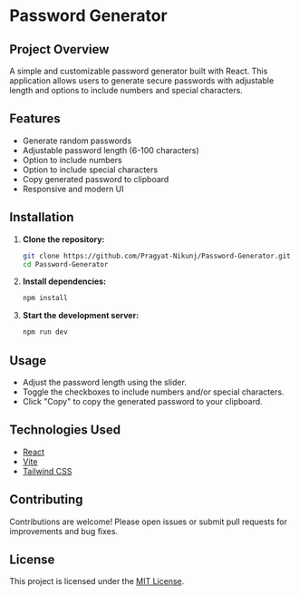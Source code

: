 # Password Generator

## Project Overview

A simple and customizable password generator built with React. This application allows users to generate secure passwords with adjustable length and options to include numbers and special characters.

## Features

- Generate random passwords
- Adjustable password length (6-100 characters)
- Option to include numbers
- Option to include special characters
- Copy generated password to clipboard
- Responsive and modern UI

## Installation

1. **Clone the repository:**

   ```bash
   git clone https://github.com/Pragyat-Nikunj/Password-Generator.git
   cd Password-Generator
   ```

2. **Install dependencies:**

   ```bash
   npm install
   ```

3. **Start the development server:**
   ```bash
   npm run dev
   ```

## Usage

- Adjust the password length using the slider.
- Toggle the checkboxes to include numbers and/or special characters.
- Click "Copy" to copy the generated password to your clipboard.

## Technologies Used

- [React](https://reactjs.org/)
- [Vite](https://vitejs.dev/)
- [Tailwind CSS](https://tailwindcss.com/)

## Contributing

Contributions are welcome! Please open issues or submit pull requests for improvements and bug fixes.

## License

This project is licensed under the [MIT License](LICENSE).
